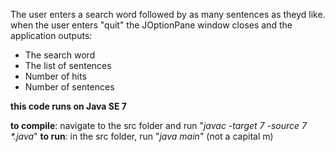 The user enters a search word followed by as many sentences as theyd like. 
when the user enters "quit" the JOptionPane window closes and the application outputs:
* The search word
* The list of sentences
* Number of hits
* Number of sentences

**this code runs on Java SE 7**

**to compile**: navigate to the src folder and run "*javac -target 7 -source 7 \*.java*" 
**to run**: in the src folder, run "*java main*"   (not a capital m)  

